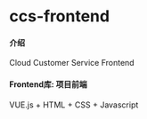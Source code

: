 # ccs-frontend

#### 介绍
Cloud Customer Service Frontend

#### Frontend库: 项目前端
VUE.js + HTML + CSS + Javascript
